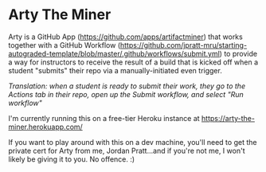 # Arty The Miner

Arty is a GitHub App (https://github.com/apps/artifactminer) that works together with a GitHub Workflow (https://github.com/jpratt-mru/starting-autograded-template/blob/master/.github/workflows/submit.yml) to provide a way for instructors to receive the result of a build that is kicked off when a student "submits" their repo via a manually-initiated even trigger.

_Translation: when a student is ready to submit their work, they go to the Actions tab in their repo, open up the Submit workflow, and select "Run workflow"_

I'm currently running this on a free-tier Heroku instance at https://arty-the-miner.herokuapp.com/

If you want to play around with this on a dev machine, you'll need to get the private cert for Arty from me, Jordan Pratt...and if you're not me, I won't likely be giving it to you. No offence. :)
